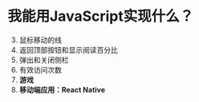 # 我能用JavaScript实现什么？  
3. 鼠标移动的线
4. 返回顶部按钮和显示阅读百分比
5. 弹出和关闭侧栏
6. 有效访问次数
1. **游戏**
2. **移动端应用：React Native**